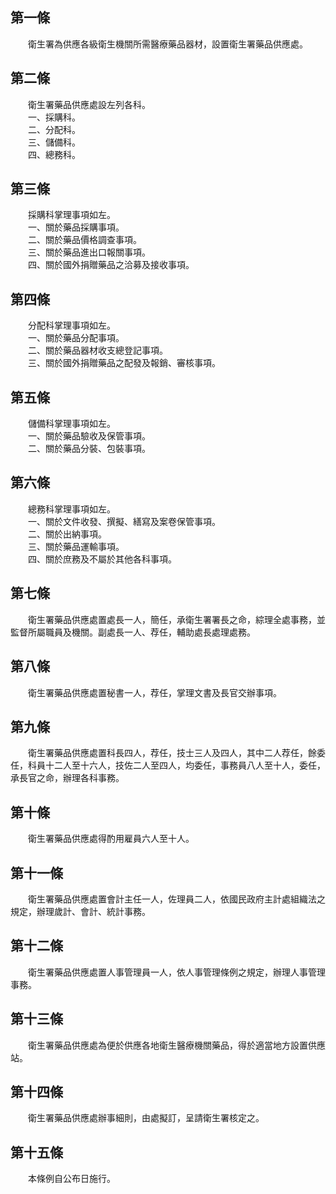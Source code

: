 第一條 
-------
　　衛生署為供應各級衛生機關所需醫療藥品器材，設置衛生署藥品供應處。  


第二條 
-------
　　衛生署藥品供應處設左列各科。  
　　一、採購科。  
　　二、分配科。  
　　三、儲備科。  
　　四、總務科。  


第三條 
-------
　　採購科掌理事項如左。  
　　一、關於藥品採購事項。  
　　二、關於藥品價格調查事項。  
　　三、關於藥品進出口報關事項。  
　　四、關於國外捐贈藥品之洽募及接收事項。  


第四條 
-------
　　分配科掌理事項如左。  
　　一、關於藥品分配事項。  
　　二、關於藥品器材收支總登記事項。  
　　三、關於國外捐贈藥品之配發及報銷、審核事項。  


第五條 
-------
　　儲備科掌理事項如左。  
　　一、關於藥品驗收及保管事項。  
　　二、關於藥品分裝、包裝事項。  


第六條 
-------
　　總務科掌理事項如左。  
　　一、關於文件收發、撰擬、繕寫及案卷保管事項。  
　　二、關於出納事項。  
　　三、關於藥品運輸事項。  
　　四、關於庶務及不屬於其他各科事項。  


第七條 
-------
　　衛生署藥品供應處置處長一人，簡任，承衛生署署長之命，綜理全處事務，並監督所屬職員及機關。副處長一人、荐任，輔助處長處理處務。  


第八條 
-------
　　衛生署藥品供應處置秘書一人，荐任，掌理文書及長官交辦事項。  


第九條 
-------
　　衛生署藥品供應處置科長四人，荐任，技士三人及四人，其中二人荐任，餘委任，科員十二人至十六人，技佐二人至四人，均委任，事務員八人至十人，委任，承長官之命，辦理各科事務。  


第十條 
-------
　　衛生署藥品供應處得酌用雇員六人至十人。  


第十一條 
---------
　　衛生署藥品供應處置會計主任一人，佐理員二人，依國民政府主計處組織法之規定，辦理歲計、會計、統計事務。  


第十二條 
---------
　　衛生署藥品供應處置人事管理員一人，依人事管理條例之規定，辦理人事管理事務。  


第十三條 
---------
　　衛生署藥品供應處為便於供應各地衛生醫療機關藥品，得於適當地方設置供應站。  


第十四條 
---------
　　衛生署藥品供應處辦事細則，由處擬訂，呈請衛生署核定之。  


第十五條 
---------
　　本條例自公布日施行。